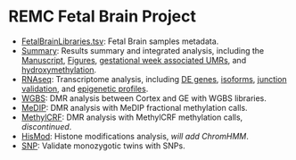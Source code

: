 REMC Fetal Brain Project
=====================
* [FetalBrainLibraries.tsv](./FetalBrainLibraries.tsv): Fetal Brain samples metadata.   
* [Summary](./Summary/Summary.md): Results summary and integrated analysis, including the [Manuscript](./Summary/Manuscript.md), [Figures](./Summary/Figures.md), [gestational week associated UMRs](./Summary/GW.md), and [hydroxymethylation](./Summary/hydroxy.md).   
* [RNAseq](./RNAseq/RNAseq.md): Transcriptome analysis, including [DE genes](./RNAseq/gene/DEgene.md), [isoforms](./RNAseq/isoform/fetalBrain_isoform.md), [junction validation](./RNAseq/junction/junction_valid.md), and [epigenetic profiles](./RNAseq/epiProfile/epiProfile.md).   
* [WGBS](./WGBS/WGBS.md): DMR analysis between Cortex and GE with WGBS libraries.
* [MeDIP](./MeDIP/MeDIP.md): DMR analysis with MeDIP fractional methylation calls.  
* [MethylCRF](./MethylCRF): DMR analysis with MethylCRF methylation calls, _discontinued_.
* [HisMod](./HisMod/HisMod.md): Histone modifications analysis, _will add ChromHMM_.
* [SNP](./SNP): Validate monozygotic twins with SNPs.
